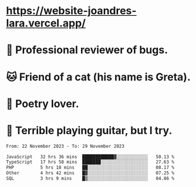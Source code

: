 # https://website-joandres-lara.vercel.app/
# 🐛 Professional reviewer of bugs.
# 🐱 Friend of a cat (his name is Greta).
# 📜 Poetry lover.
# 🎸 Terrible playing guitar, but I try.

<!--START_SECTION:waka-->

```txt
From: 22 November 2023 - To: 29 November 2023

JavaScript   32 hrs 36 mins  ████████████▓░░░░░░░░░░░░   50.13 %
TypeScript   17 hrs 58 mins  ███████░░░░░░░░░░░░░░░░░░   27.63 %
PHP          5 hrs 18 mins   ██░░░░░░░░░░░░░░░░░░░░░░░   08.17 %
Other        4 hrs 42 mins   █▓░░░░░░░░░░░░░░░░░░░░░░░   07.25 %
SQL          3 hrs 9 mins    █▒░░░░░░░░░░░░░░░░░░░░░░░   04.86 %
```

<!--END_SECTION:waka-->
